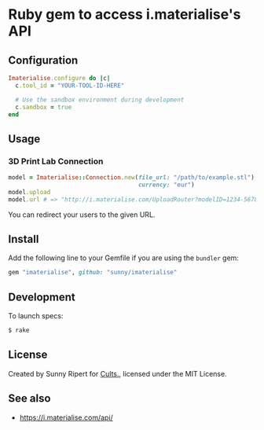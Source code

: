 Ruby gem to access i.materialise's API
======================================

Configuration
-------------

```rb
Imaterialise.configure do |c|
  c.tool_id = "YOUR-TOOL-ID-HERE"

  # Use the sandbox environment during development
  c.sandbox = true
end
```

Usage
-----

### 3D Print Lab Connection

```rb
model = Imaterialise::Connection.new(file_url: "/path/to/example.stl"),
                                     currency: "eur")
model.upload
model.url # => "http://i.materialise.com/UploadRouter?modelID=1234-5678-1234-1…"
```

You can redirect your users to the given URL.


Install
-------

Add the following line to your Gemfile if you are using the `bundler` gem:

```rb
gem "imaterialise", github: "sunny/imaterialise"
```


Development
-----------

To launch specs:

```sh
$ rake
```


License
-------

Created by Sunny Ripert for [Cults.](https://cults3d.com),
licensed under the MIT License.


See also
--------

- https://i.materialise.com/api/
